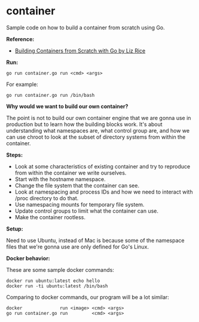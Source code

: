 # container

Sample code on how to build a container from scratch using Go.

**Reference:**

- [Building Containers from Scratch with Go by Liz
  Rice](https://www.safaribooksonline.com/library/view/building-containers-from/9781491988404/)

**Run:**

```
go run container.go run <cmd> <args>
```

For example:

```
go run container.go run /bin/bash
```

**Why would we want to build our own container?**

The point is not to build our own container engine that we are gonna use
in production but to learn how the building blocks work.
It's about understanding what namespaces are, what control group are, and
how we can use chroot to look at the subset of directory systems from
within the container.

**Steps:**

- Look at some characteristics of existing container and try to reproduce
from within the container we write ourselves.
- Start with the hostname namespace.
- Change the file system that the container can see.
- Look at namespacing and process IDs and how we need to interact with
/proc directory to do that.
- Use namespacing mounts for temporary file system.
- Update control groups to limit what the container can use.
- Make the container rootless.

**Setup:**

Need to use Ubuntu, instead of Mac is because some of the namespace files
that we're gonna use are only defined for Go's Linux.

**Docker behavior:**

These are some sample docker commands:

```
docker run ubuntu:latest echo hello
docker run -ti ubuntu:latest /bin/bash
```

Comparing to docker commands, our program will be a lot similar:

```
docker              run <image> <cmd> <args>
go run container.go run         <cmd> <args>
```
